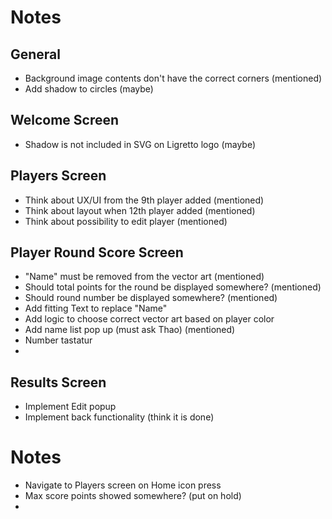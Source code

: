 # Notes

## General
- Background image contents don't have the correct corners (mentioned)
- Add shadow to circles (maybe)

## Welcome Screen
- Shadow is not included in SVG on Ligretto logo (maybe)

## Players Screen
- Think about UX/UI from the 9th player added (mentioned)
- Think about layout when 12th player added (mentioned)
- Think about possibility to edit player (mentioned)

## Player Round Score Screen
- "Name" must be removed from the vector art (mentioned)
- Should total points for the round be displayed somewhere? (mentioned)
- Should round number be displayed somewhere? (mentioned)
- Add fitting Text to replace "Name"
- Add logic to choose correct vector art based on player color
- Add name list pop up (must ask Thao) (mentioned)
- Number tastatur
- 

## Results Screen
- Implement Edit popup
- Implement back functionality (think it is done)

# Notes
- Navigate to Players screen on Home icon press
- Max score points showed somewhere? (put on hold)
- 

